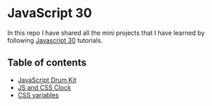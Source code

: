 # JavaScript 30
In this repo I have shared all the mini projects that I have learned by following [Javascript 30](https://javascript30.com/) tutorials.

## Table of contents
 - [JavaScript Drum Kit](https://github.com/suraj-py/Javascript-30/tree/master/01%20-%20JavaScript%20Drum%20Kit)
 - [JS and CSS Clock](https://github.com/suraj-py/Javascript-30/tree/master/02%20-%20JS%20and%20CSS%20Clock)
 - [CSS variables](https://github.com/suraj-py/Javascript-30/tree/master/03%20-%20CSS%20Variables)
